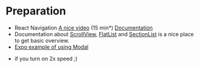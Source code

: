 # Preparation
- React Navigation
  [A nice video](https://www.youtube.com/watch?v=nQVCkqvU1uE&ab_channel=ReactNativeSchool) (15 min*)
  [Documentation](https://reactnavigation.org/docs/getting-started)
- Documentation about [ScrollView](https://reactnative.dev/docs/scrollview), [FlatList](https://reactnative.dev/docs/flatlist) and [SectionList](https://reactnative.dev/docs/sectionlist) is a nice place to get basic overview.
- [Expo example of using Modal](https://docs.expo.io/versions/latest/react-native/modal/)

* if you turn on 2x speed ;)